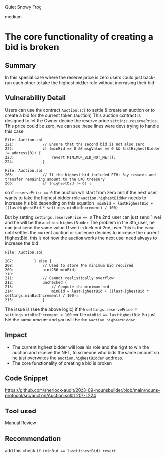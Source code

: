 Quiet Snowy Frog

medium

# The core functionality of creating a bid is broken

## Summary

In this special case where the reserve price is zero users could just back-run each other to take the highest bidder role without increasing their bid 
 
## Vulnerability Detail

Users can use the contract `Auction.sol` to settle & create an auction or to create a bid for the current token (auction) 
This auction contract is designed to let the Owner decide the reserve price `settings.reservePrice`. This price could be zero, 
we can see these lines were devs trying to handle this case 
```solidity
File: Auction.sol
221:             // Ensure that the second bid is not also zero
222:             if (minBid == 0 && msgValue == 0 && lastHighestBidder != address(0)) {
223:                 revert MINIMUM_BID_NOT_MET();
224:             }

```
```solidity
File: Auction.sol
265:             // If the highest bid included ETH: Pay rewards and transfer remaining amount to the DAO treasury
266:             if (highestBid != 0) {

```
so if  `reservePrice == 0` the auction will start from zero and if the next user wants to take the highest bidder role `auction.highestBidder` needs to increase his bid depending on this equation 
` minBid = lastHighestBid + ((lastHighestBid * settings.minBidIncrement) / 100)`

But by setting `settings.reservePrice == 0`
The 2nd_user can just send 1 wei and he will be the `auction.highestBidder`
The problem in the 3th_user, he can just send the same value (1 wei) to kick out 2nd_user
This is the case until settles the current auction or someone decides to increase the current HighestBid. this is not how the auction works the next user need always to increase the bid

```solidity
File: Auction.sol

207:         } else {
208:             // Used to store the minimum bid required
209:             uint256 minBid;
210: 
211:             // Cannot realistically overflow
212:             unchecked {
213:                 // Compute the minimum bid
214:                 minBid = lastHighestBid + ((lastHighestBid * settings.minBidIncrement) / 100);
215:             }

```
The issue is (see the above logic) if the `settings.reservePrice * settings.minBidIncrement < 100` ==> the `minBid == lastHighestBid`
So just bid the same amount and you will be the `auction.highestBidder`

## Impact
- The current highest bidder will lose his role and the right to win the auction and receive the NFT, to someone who bids the same amount so he just overwrites the `auction.highestBidder` address.
- The core functionality of creating a bid is broken 

## Code Snippet

https://github.com/sherlock-audit/2023-09-nounsbuilder/blob/main/nouns-protocol/src/auction/Auction.sol#L207-L224

## Tool used

Manual Review

## Recommendation

add this check `if (minBid == lastHighestBid) revert`
